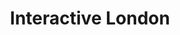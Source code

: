 ---
layout: map
title: Interactive London
assets-path: /assets/london/
stylesheet:
  - map.css
center-lat: 51.50
center-lng: -0.113358
archived: true
---
